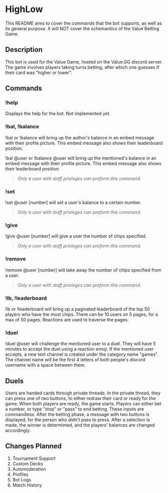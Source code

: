 # HighLow

This README aims to cover the commands that the bot supports, as well as its general purpose. It will NOT cover the schemantics of the Value Betting Game.

## Description

This bot is used for the Value Game, hosted on the Value.GG discord server.
The game involves players taking turns betting, after which one guesses if their card was "higher or lower". 

## Commands

### !help
Displays the help for the bot. Not implemented yet.

### !bal, !balance
!bal or !balance will bring up the author's balance in an embed message with their profile picture. This embed message also shows their leaderboard position.

!bal @user or !balance @user will bring up the mentioned's balance in an embed message with their profile picture.
This embed message also shows their leaderboard position.

> *Only a user with staff privleges can preform this command.*

### !set
!set @user [number] will set a user's balance to a certain number.

> *Only a user with staff privleges can preform this command.*

### !give
!give @user [number] will give a user the number of chips specified.

> *Only a user with staff privleges can preform this command.*

### !remove
!remove @user [number] will take away the number of chips specified from a user.
> *Only a user with staff privleges can preform this command.*

### !lb, !leaderboard
!lb or !leaderboard will bring up a paginated leaderboard of the top 50 players who have the most chips.
There can be 10 users on 5 pages, for a max of 50 pages. Reactions are used to traverse the pages. 

### !duel
!duel @user will challenge the mentioned user to a duel. They will have 5 minutes to accept the duel using a reaction emoji.
If the mentioned user accepts, a new text channel is created under the category name "games".
The channel name will be the first 4 letters of both people's discord username with a space between them.

## Duels

Users are handed cards through private threads. In the private thread, they can press one of two buttons, to either redraw their card or ready for the game.
When both players are ready, the game starts. Players can either bet a number, or type "stop" or "pass" to end betting. These inputs are commandless.
After the betting phase, a message with two buttons is displayed, for the person who didn't pass to press.
After a selection is made, the winner is determimed, and the players' balances are changed accordingly.

## Changes Planned

1. Tournament Support
2. Custom Decks
3. Automoderation
4. Profiles
5. Bot Logs
6. Match History